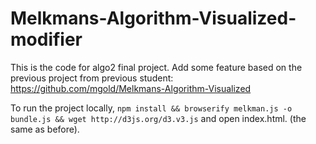 # Melkmans-Algorithm-Visualized-modifier
This is the code for algo2 final project. Add some feature based on the previous project from previous student:
https://github.com/mgold/Melkmans-Algorithm-Visualized


To run the project locally, `npm install && browserify melkman.js -o bundle.js && wget http://d3js.org/d3.v3.js` and open index.html. (the same as before).
